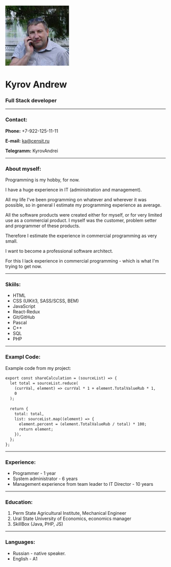 ![Photo](/photo.jpg)

# Kyrov Andrew

### Full Stack developer

---

### Contact:

**Phone:** +7-922-125-11-11

**E-mail:** ka@censit.ru

**Telegramm:** KyrovAndrei

---

### About myself:

Programming is my hobby, for now.

I have a huge experience in IT (administration and management).

All my life I've been programming on whatever and wherever it was possible, so in general I estimate my programming experience as average.

All the software products were created either for myself, or for very limited use as a commercial product. I myself was the customer, problem setter and programmer of these products.

Therefore I estimate the experience in commercial programming as very small.

I want to become a professional software architect.

For this I lack experience in commercial programming - which is what I'm trying to get now.

---

### Skiils:

- HTML
- CSS (UlKit3, SASS/SCSS, BEM)
- JavaScript
- React-Redux
- Git/GitHub
- Pascal
- C++
- SQL
- PHP

---

### Exampl Code:

Example code from my project:

```
export const shareCalculation = (sourceList) => {
  let total = sourceList.reduce(
    (currVal, element) => currVal * 1 + element.TotalValueRub * 1,
    0
  );

  return {
    total: total,
    list: sourceList.map((element) => {
      element.percent = (element.TotalValueRub / total) * 100;
      return element;
    }),
  };
};
```

---

### Experience:

- Programmer - 1 year
- System administrator - 6 years
- Management experience from team leader to IT Director - 10 years

---

### Education:

1. Perm State Agricultural Institute, Mechanical Engineer
2. Ural State University of Economics, economics manager
3. SkillBox (Java, PHP, JS)

---

### Languages:

- Russian - native speaker.
- English - A1
